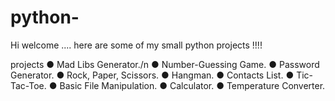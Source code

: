 # python-
Hi welcome ....
here are some of my small python projects !!!!

projects
● Mad Libs Generator./n
● Number-Guessing Game.
● Password Generator.
● Rock, Paper, Scissors.
● Hangman.
● Contacts List.
● Tic-Tac-Toe.
● Basic File Manipulation.
● Calculator.
● Temperature Converter.
